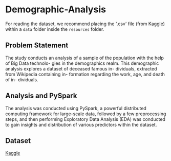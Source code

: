 # Demographic-Analysis

For reading the dataset, we recommend placing the '.csv' file (from Kaggle) within a `data` folder inside the `resources` folder. 

## Problem Statement
The study conducts an analysis of a sample of
the population with the help of Big Data technolo-
gies in the demographics realm. This demographic
analysis explores a dataset of deceased famous in-
dividuals, extracted from Wikipedia containing in-
formation regarding the work, age, and death of in-
dividuals. 
## Analysis and PySpark
The
analysis was conducted using PySpark, a powerful
distributed computing framework for large-scale
data, followed by a few preprocessing steps, and
then performing Exploratory Data Analysis (EDA)
was conducted to gain insights and distribution of
various predictors within the dataset.

## Dataset
[Kaggle](https://www.kaggle.com/datasets/imoore/age-dataset)

